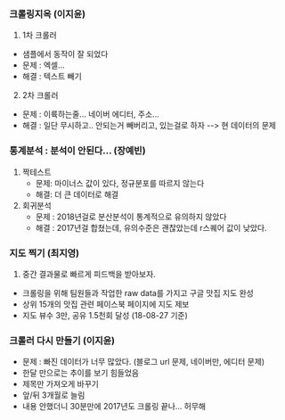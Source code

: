 ### 크롤링지옥 (이지윤)

1. 1차 크롤러 
- 샘플에서 동작이 잘 되었다
- 문제 : 엑셀...
- 해결 : 텍스트 빼기

2. 2차 크롤러
- 문제 : 이륙하는줄... 네이버 에디터, 주소...
- 해결 : 일단 무시하고.. 안되는거 빼버리고, 있는걸로 하자 --> 현 데이터의 문제



### 통계분석 : 분석이 안된다... (장예빈)

1. 짝테스트
   - 문제: 마이너스 값이 있다, 정규분포를 따르지 않는다
   - 해결: 더 큰 데이터로 해결
2. 회귀분석
   - 문제 : 2018년걸로 분산분석이 통계적으로 유의하지 않았다
   - 해결 : 2017년걸 합쳤는데, 유의수준은 괜찮았는데 r스퀘어 값이 낮았다. 



### 지도 찍기 (최지영)

1. 중간 결과물로 빠르게 피드백을 받아보자.
- 크롤링을 위해 팀원들과 작업한 raw data를 가지고 구글 맛집 지도 완성
- 상위 15개의 맛집 관련 페이스북 페이지에 지도 제보
- 지도 뷰수 3만, 공유 1.5천회 달성 (18-08-27 기준) 

### 크롤러 다시 만들기 (이지윤)

- 문제 : 빠진 데이터가 너무 많았다. (블로그 url 문제, 네이버만, 에디터 문제)
- 한달 만으로는 추이를 보기 힘들었음
- 제목만 가져오게 바꾸기
- 앞/뒤 3개월로 늘림
- 내용 안했더니 30분만에 2017년도 크롤링 끝나... 허무해



